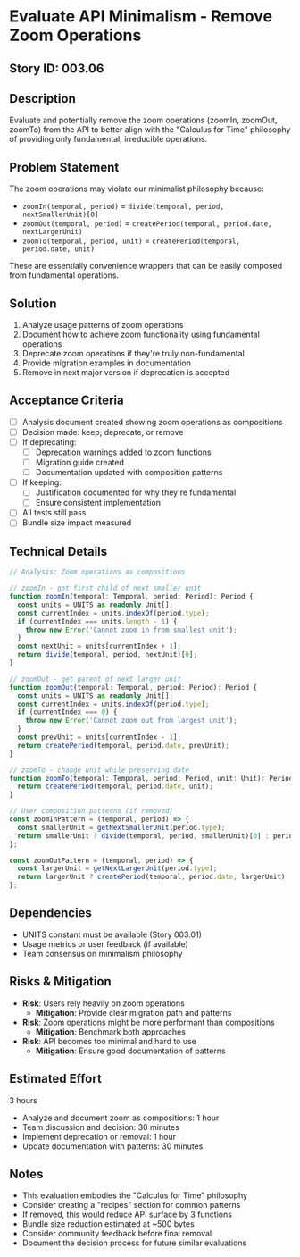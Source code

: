 # Evaluate API Minimalism - Remove Zoom Operations

## Story ID: 003.06

## Description
Evaluate and potentially remove the zoom operations (zoomIn, zoomOut, zoomTo) from the API to better align with the "Calculus for Time" philosophy of providing only fundamental, irreducible operations.

## Problem Statement
The zoom operations may violate our minimalist philosophy because:
- `zoomIn(temporal, period)` = `divide(temporal, period, nextSmallerUnit)[0]`
- `zoomOut(temporal, period)` = `createPeriod(temporal, period.date, nextLargerUnit)`
- `zoomTo(temporal, period, unit)` = `createPeriod(temporal, period.date, unit)`

These are essentially convenience wrappers that can be easily composed from fundamental operations.

## Solution
1. Analyze usage patterns of zoom operations
2. Document how to achieve zoom functionality using fundamental operations
3. Deprecate zoom operations if they're truly non-fundamental
4. Provide migration examples in documentation
5. Remove in next major version if deprecation is accepted

## Acceptance Criteria
- [ ] Analysis document created showing zoom operations as compositions
- [ ] Decision made: keep, deprecate, or remove
- [ ] If deprecating:
  - [ ] Deprecation warnings added to zoom functions
  - [ ] Migration guide created
  - [ ] Documentation updated with composition patterns
- [ ] If keeping:
  - [ ] Justification documented for why they're fundamental
  - [ ] Ensure consistent implementation
- [ ] All tests still pass
- [ ] Bundle size impact measured

## Technical Details
```typescript
// Analysis: Zoom operations as compositions

// zoomIn - get first child of next smaller unit
function zoomIn(temporal: Temporal, period: Period): Period {
  const units = UNITS as readonly Unit[];
  const currentIndex = units.indexOf(period.type);
  if (currentIndex === units.length - 1) {
    throw new Error('Cannot zoom in from smallest unit');
  }
  const nextUnit = units[currentIndex + 1];
  return divide(temporal, period, nextUnit)[0];
}

// zoomOut - get parent of next larger unit
function zoomOut(temporal: Temporal, period: Period): Period {
  const units = UNITS as readonly Unit[];
  const currentIndex = units.indexOf(period.type);
  if (currentIndex === 0) {
    throw new Error('Cannot zoom out from largest unit');
  }
  const prevUnit = units[currentIndex - 1];
  return createPeriod(temporal, period.date, prevUnit);
}

// zoomTo - change unit while preserving date
function zoomTo(temporal: Temporal, period: Period, unit: Unit): Period {
  return createPeriod(temporal, period.date, unit);
}

// User composition patterns (if removed)
const zoomInPattern = (temporal, period) => {
  const smallerUnit = getNextSmallerUnit(period.type);
  return smallerUnit ? divide(temporal, period, smallerUnit)[0] : period;
};

const zoomOutPattern = (temporal, period) => {
  const largerUnit = getNextLargerUnit(period.type);
  return largerUnit ? createPeriod(temporal, period.date, largerUnit) : period;
};
```

## Dependencies
- UNITS constant must be available (Story 003.01)
- Usage metrics or user feedback (if available)
- Team consensus on minimalism philosophy

## Risks & Mitigation
- **Risk**: Users rely heavily on zoom operations
  - **Mitigation**: Provide clear migration path and patterns
- **Risk**: Zoom operations might be more performant than compositions
  - **Mitigation**: Benchmark both approaches
- **Risk**: API becomes too minimal and hard to use
  - **Mitigation**: Ensure good documentation of patterns

## Estimated Effort
3 hours
- Analyze and document zoom as compositions: 1 hour
- Team discussion and decision: 30 minutes
- Implement deprecation or removal: 1 hour
- Update documentation with patterns: 30 minutes

## Notes
- This evaluation embodies the "Calculus for Time" philosophy
- Consider creating a "recipes" section for common patterns
- If removed, this would reduce API surface by 3 functions
- Bundle size reduction estimated at ~500 bytes
- Consider community feedback before final removal
- Document the decision process for future similar evaluations